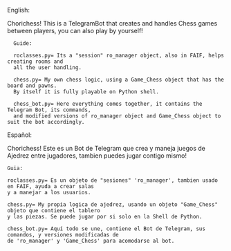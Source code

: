 English:

  Chorichess!
      This is a TelegramBot that creates and handles Chess games between players,
      you can also play by yourself!

      Guide:

      roclasses.py= Its a "session" ro_manager object, also in FAIF, helps creating rooms and
      all the user handling.

      chess.py= My own chess logic, using a Game_Chess object that has the board and pawns.
      By itself it is fully playable on Python shell.

      chess_bot.py= Here everything comes together, it contains the Telegram Bot, its commands,
      and modified versions of ro_manager object and Game_Chess object to suit the bot accordingly. 

Español:

  Chorichess!
    Este es un Bot de Telegram que crea y maneja juegos de Ajedrez entre jugadores,
    tambien puedes jugar contigo mismo!

    Guia:

    roclasses.py= Es un objeto de "sesiones" 'ro_manager', tambien usado en FAIF, ayuda a crear salas
    y a manejar a los usuarios.

    chess.py= My propia logica de ajedrez, usando un objeto "Game_Chess" objeto que contiene el tablero
    y las piezas. Se puede jugar por si solo en la Shell de Python.

    chess_bot.py= Aquí todo se une, contiene el Bot de Telegram, sus comandos, y versiones modificadas de
    de 'ro_manager' y 'Game_Chess' para acomodarse al bot.
